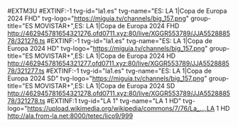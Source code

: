 #EXTM3U
#EXTINF:-1 tvg-id="la1.es" tvg-name="ES: LA 1|Copa de Europa 2024 FHD" tvg-logo="https://miguia.tv/channels/big_157.png" group-title="ES   MOVISTAR+",ES: LA 1|Copa de Europa 2024 FHD
http://462945781654321276.ofd0711.xyz:80/live/XGGR553789/JJA552888578/321276.ts
#EXTINF:-1 tvg-id="la1.es" tvg-name="ES: LA 1|Copa de Europa 2024 HD" tvg-logo="https://miguia.tv/channels/big_157.png" group-title="ES   MOVISTAR+",ES: LA 1|Copa de Europa 2024 HD
http://462945781654321277.ofd0711.xyz:80/live/XGGR553789/JJA552888578/321277.ts
#EXTINF:-1 tvg-id="la1.es" tvg-name="ES: LA 1|Copa de Europa 2024 SD" tvg-logo="https://miguia.tv/channels/big_157.png" group-title="ES   MOVISTAR+",ES: LA 1|Copa de Europa 2024 SD
http://462945781654321278.ofd0711.xyz:80/live/XGGR553789/JJA552888578/321278.ts
#EXTINF:1 tvg-id="LA 1" tvg-name="LA 1 HD" tvg-logo="https://upload.wikimedia.org/wikipedia/commons/7/76/La_...,LA 1 HD
http://ala.from-la.net:8000/tetec/lico9/999
